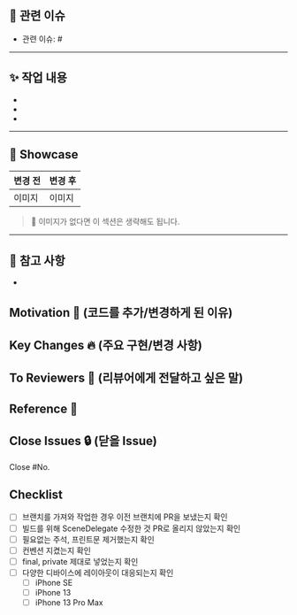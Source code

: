 ## 🔗 관련 이슈
<!-- 이 PR이 연결된 이슈 번호를 명시하세요 (예: Closes #123, Resolves #45) -->
- 관련 이슈: #

---

## ✨ 작업 내용
<!-- 어떤 기능/버그/리팩토링 작업을 했는지 간단하게 작성해주세요 -->
-  
-  
- 

---

## 📸 Showcase
<!-- UI 변경이 있는 경우, 캡처 이미지나 GIF를 첨부해주세요 -->
| 변경 전 | 변경 후 |
|--------|--------|
| 이미지 | 이미지 |

> 📌 이미지가 없다면 이 섹션은 생략해도 됩니다.

---

## 📝 참고 사항
<!-- 리뷰어가 이해를 돕기 위한 추가 설명이나 논의 사항이 있다면 여기에 작성하세요 -->
- 

## Motivation 🥳 (코드를 추가/변경하게 된 이유)

## Key Changes 🔥 (주요 구현/변경 사항)

## To Reviewers 🙏 (리뷰어에게 전달하고 싶은 말)

## Reference 🔗


## Close Issues 🔒 (닫을 Issue)
Close #No.

## Checklist
- [ ] 브랜치를 가져와 작업한 경우 이전 브랜치에 PR을 보냈는지 확인
- [ ] 빌드를 위해 SceneDelegate 수정한 것 PR로 올리지 않았는지 확인
- [ ] 필요없는 주석, 프린트문 제거했는지 확인
- [ ] 컨벤션 지켰는지 확인
- [ ] final, private 제대로 넣었는지 확인
- [ ] 다양한 디바이스에 레이아웃이 대응되는지 확인
  - [ ] iPhone SE
  - [ ] iPhone 13
  - [ ] iPhone 13 Pro Max
